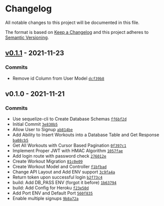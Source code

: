 # Changelog

All notable changes to this project will be documented in this file.

The format is based on [Keep a Changelog](https://keepachangelog.com/en/1.0.0/)
and this project adheres to [Semantic Versioning](https://semver.org/spec/v2.0.0.html).


## [v0.1.1](https://gitlab.cs.ecu.edu/csci-3030/fall-2021/team-10/gainz-api/-/compare/v0.1.0...v0.1.1) - 2021-11-23




### Commits

-  Remove id Column from User Model [`dcf39b8`](https://gitlab.cs.ecu.edu/csci-3030/fall-2021/commit/dcf39b8f71842f1f96097e27d3b3ce49c7e97e67)

## v0.1.0 - 2021-11-21




### Commits

-  Use sequelize-cli to Create Database Schemas [`ff6bf2d`](https://gitlab.cs.ecu.edu/csci-3030/fall-2021/commit/ff6bf2d5297cd6e45fedec7ee8de7e57e2ec5d4a)
- Initial Commit [`3e830b5`](https://gitlab.cs.ecu.edu/csci-3030/fall-2021/commit/3e830b50fc84971c40ed3f676c6af2640c970a5a)
-  Allow User to Signup [`ab814be`](https://gitlab.cs.ecu.edu/csci-3030/fall-2021/commit/ab814be4c63292ead22c6101657a667d4ad189c7)
-  Add Ability to Insert Workouts into a Database Table and Get Response [`ba08cb5`](https://gitlab.cs.ecu.edu/csci-3030/fall-2021/commit/ba08cb522765af95485e1bca4731ffc075dc6a9e)
-  Get All Workouts with Cursor Based Pagination [`0f397c1`](https://gitlab.cs.ecu.edu/csci-3030/fall-2021/commit/0f397c11d76bba03d37d6d5e627e50eafc71fa5d)
-  Implement Proper JWT with HMAC Algorithm [`1057fae`](https://gitlab.cs.ecu.edu/csci-3030/fall-2021/commit/1057fae2ae96005b8a2c4239b3f870e742327610)
-  Add login route with password check [`276012e`](https://gitlab.cs.ecu.edu/csci-3030/fall-2021/commit/276012e83c9bcef465eef7649cf29b4c0080fb09)
-  Create Workout Migration [`81c0e09`](https://gitlab.cs.ecu.edu/csci-3030/fall-2021/commit/81c0e09f7bb99865e05683b86cb9e89cccb9ee35)
-  Create Workout Model and Controller [`f1bfbad`](https://gitlab.cs.ecu.edu/csci-3030/fall-2021/commit/f1bfbad8d683f620fe6d8836e80acf4e1a04a489)
-  Change API Layout and Add ENV support [`3c9fa4a`](https://gitlab.cs.ecu.edu/csci-3030/fall-2021/commit/3c9fa4a5b0222c726fa2ddbdbb4a806dbdf69556)
-  Return token upon successful login [`b2f73c4`](https://gitlab.cs.ecu.edu/csci-3030/fall-2021/commit/b2f73c4232841545fe2c650c5b3688c33196109f)
- build: Add DB_PASS ENV (forgot it before) [`1b63794`](https://gitlab.cs.ecu.edu/csci-3030/fall-2021/commit/1b637944ecae706878e94ad80f9f964ea6c359c2)
- build: Add Config for Heroku [`f23e50d`](https://gitlab.cs.ecu.edu/csci-3030/fall-2021/commit/f23e50d19286e38f07dc653d2f1afd51b3dcff82)
-  Add Port ENV and Default Port [`560f835`](https://gitlab.cs.ecu.edu/csci-3030/fall-2021/commit/560f835d4448433fd428428b8f5c78b830b36ae5)
-  Enable multiple signups [`9b8a72a`](https://gitlab.cs.ecu.edu/csci-3030/fall-2021/commit/9b8a72ad278b464ec88d9e3d18d79fcce0f93c84)

